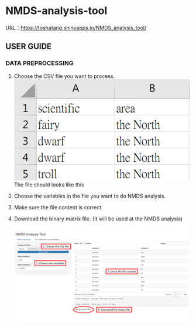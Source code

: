 # NMDS-analysis-tool

URL：https://toshatang.shinyapps.io/NMDS_analysis_tool/  

## USER GUIDE
### DATA PREPROCESSING
1. Choose the CSV file you want to process.  
   ![CSV_input_file_form](https://github.com/ToshaETang/NMDS-analysis-tool/blob/main/picture/CSV_input_file_form.png)  
   The file should looks like this  
   
3. Choose the variables in the flie you want to do NMDS analysis.  
4. Make sure the file content is correct.  
5. Download the binary matrix file. (It will be used at the NMDS analysis)  
![CSV](https://github.com/ToshaETang/NMDS-analysis-tool/blob/main/picture/CSV.png)   
